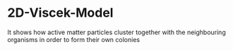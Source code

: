 # 2D-Viscek-Model
It shows how active matter particles cluster together with the neighbouring organisms in order to form their own colonies
